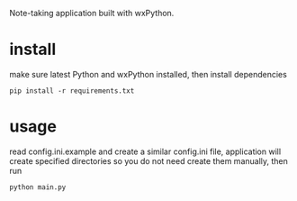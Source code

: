 Note-taking application built with wxPython.

# install
make sure latest Python and wxPython installed, then install dependencies
```
pip install -r requirements.txt
```

# usage
read config.ini.example and create a similar config.ini file, application will create specified directories so
 you do not need create them manually, then run
```
python main.py
```